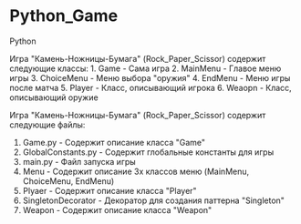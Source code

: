 # Python_Game
Python

Игра "Камень-Ножницы-Бумага" (Rock_Paper_Scissor) содержит следующие классы:
	1. Game - Сама игра
	2. MainMenu - Главое меню игры
	3. ChoiceMenu - Меню выбора "оружия"
	4. EndMenu - Меню игры после матча
	5. Player - Класс, описывающий игрока
	6. Weaopn - Класс, описывающий оружие 

Игра "Камень-Ножницы-Бумага" (Rock_Paper_Scissor) содержит следующие файлы:
  1. Game.py - Содержит описание класса "Game"
  2. GlobalConstants.py - Содержит глобальные константы для игры
  3. main.py - Файл запуска игры
  4. Menu - Содержит описание 3х классов меню (MainMenu, ChoiceMenu, EndMenu)
  5. Plyaer - Содержит описание класса "Player"
  6. SingletonDecorator - Декоратор для создания паттерна "Singleton"
  7. Weapon - Содержит описание класса "Weapon"